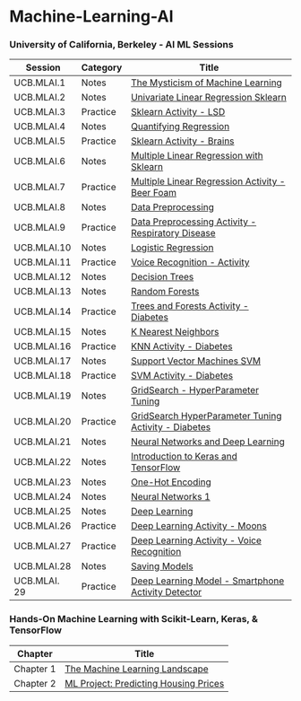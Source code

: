 # Machine-Learning-AI

### University of California, Berkeley - AI ML Sessions
| Session | Category  | Title | 
| ------------------- | ------------------- | ------------------- |
| UCB.MLAI.1 | Notes | [The Mysticism of Machine Learning](https://nbviewer.jupyter.org/github/gianmillare/Machine-Learning-AI/blob/main/University%20of%20California%2C%20Berkeley%20-%20AI%20ML%20Sessions/Part%201%20-%20The%20Mysticism%20of%20Machine%20Learning.ipynb) |
| UCB.MLAI.2 | Notes | [Univariate Linear Regression Sklearn](https://nbviewer.jupyter.org/github/gianmillare/Machine-Learning-AI/blob/main/University%20of%20California%2C%20Berkeley%20-%20AI%20ML%20Sessions/Part%202%20-%20Univariate%20Linear%20Regression%20Sklearn.ipynb) |
| UCB.MLAI.3 | Practice | [Sklearn Activity - LSD](https://nbviewer.jupyter.org/github/gianmillare/Machine-Learning-AI/blob/main/University%20of%20California%2C%20Berkeley%20-%20AI%20ML%20Sessions/Part%203%20-%20Sklearn%20Activity%20-%20LSD.ipynb) |
| UCB.MLAI.4 | Notes | [Quantifying Regression](https://nbviewer.jupyter.org/github/gianmillare/Machine-Learning-AI/blob/main/University%20of%20California%2C%20Berkeley%20-%20AI%20ML%20Sessions/Part%204%20-%20Quantifying%20Regression.ipynb) |
| UCB.MLAI.5 | Practice | [Sklearn Activity - Brains](https://nbviewer.jupyter.org/github/gianmillare/Machine-Learning-AI/blob/main/University%20of%20California%2C%20Berkeley%20-%20AI%20ML%20Sessions/Part%205%20-%20Sklearn%20Activity%20-%20Brains.ipynb) |
| UCB.MLAI.6 | Notes | [Multiple Linear Regression with Sklearn](https://nbviewer.jupyter.org/github/gianmillare/Machine-Learning-AI/blob/main/University%20of%20California%2C%20Berkeley%20-%20AI%20ML%20Sessions/Part%206%20-%20Multiple%20Linear%20Regression%20with%20Sklearn.ipynb) |
| UCB.MLAI.7 | Practice | [Multiple Linear Regression Activity - Beer Foam](https://nbviewer.jupyter.org/github/gianmillare/Machine-Learning-AI/blob/main/University%20of%20California%2C%20Berkeley%20-%20AI%20ML%20Sessions/Part%207%20-%20Multiple%20Linear%20Regression%20Activity%20-%20Beer%20Foam.ipynb)|
| UCB.MLAI.8 | Notes | [Data Preprocessing](https://nbviewer.jupyter.org/github/gianmillare/Machine-Learning-AI/blob/main/University%20of%20California%2C%20Berkeley%20-%20AI%20ML%20Sessions/Part%208%20-%20Data%20Preprocessing.ipynb) |
| UCB.MLAI.9 | Practice | [Data Preprocessing Activity - Respiratory Disease](https://nbviewer.jupyter.org/github/gianmillare/Machine-Learning-AI/blob/main/University%20of%20California%2C%20Berkeley%20-%20AI%20ML%20Sessions/Part%209%20-%20Data%20Preprocessing%20Activity%20-%20Respiratory%20Disease.ipynb)|
| UCB.MLAI.10 | Notes | [Logistic Regression](https://nbviewer.jupyter.org/github/gianmillare/Machine-Learning-AI/blob/main/University%20of%20California%2C%20Berkeley%20-%20AI%20ML%20Sessions/Part%2010%20-%20Logistic%20Regression.ipynb) |
| UCB.MLAI.11 | Practice | [Voice Recognition - Activity](https://nbviewer.jupyter.org/github/gianmillare/Machine-Learning-AI/blob/main/University%20of%20California%2C%20Berkeley%20-%20AI%20ML%20Sessions/Part%2011%20-%20Voice%20Recognition%20-%20Activity.ipynb) |
| UCB.MLAI.12 | Notes | [Decision Trees](https://nbviewer.jupyter.org/github/gianmillare/Machine-Learning-AI/blob/main/University%20of%20California%2C%20Berkeley%20-%20AI%20ML%20Sessions/Part%2012%20-%20Decision%20Trees.ipynb) |
| UCB.MLAI.13 | Notes | [Random Forests](https://nbviewer.jupyter.org/github/gianmillare/Machine-Learning-AI/blob/main/University%20of%20California%2C%20Berkeley%20-%20AI%20ML%20Sessions/Part%2013%20-%20Random%20Forests.ipynb)
| UCB.MLAI.14 | Practice | [Trees and Forests Activity - Diabetes](https://nbviewer.jupyter.org/github/gianmillare/Machine-Learning-AI/blob/main/University%20of%20California%2C%20Berkeley%20-%20AI%20ML%20Sessions/Part%2014%20-%20Trees%20and%20Forests%20Activity%20-%20Diabetes.ipynb) |
| UCB.MLAI.15 | Notes | [K Nearest Neighbors](https://nbviewer.jupyter.org/github/gianmillare/Machine-Learning-AI/blob/main/University%20of%20California%2C%20Berkeley%20-%20AI%20ML%20Sessions/Part%2015%20-%20K%20Nearest%20Neighbors.ipynb) |
| UCB.MLAI.16 | Practice | [KNN Activity - Diabetes](https://nbviewer.jupyter.org/github/gianmillare/Machine-Learning-AI/blob/main/University%20of%20California%2C%20Berkeley%20-%20AI%20ML%20Sessions/Part%2016%20-%20KNN%20Activity%20-%20Diabetes.ipynb) |
| UCB.MLAI.17 | Notes | [Support Vector Machines SVM](https://nbviewer.jupyter.org/github/gianmillare/Machine-Learning-AI/blob/main/University%20of%20California%2C%20Berkeley%20-%20AI%20ML%20Sessions/Part%2017%20-%20Support%20Vector%20Machines%20SVM.ipynb) |
| UCB.MLAI.18 | Practice | [SVM Activity - Diabetes](https://nbviewer.jupyter.org/github/gianmillare/Machine-Learning-AI/blob/main/University%20of%20California%2C%20Berkeley%20-%20AI%20ML%20Sessions/Part%2018%20-%20SVM%20Activity%20-%20Diabetes.ipynb) |
| UCB.MLAI.19 | Notes | [GridSearch - HyperParameter Tuning](https://nbviewer.jupyter.org/github/gianmillare/Machine-Learning-AI/blob/main/University%20of%20California%2C%20Berkeley%20-%20AI%20ML%20Sessions/Part%2019%20-%20GridSearch%20-%20HyperParameter%20Tuning.ipynb) |
| UCB.MLAI.20 | Practice | [GridSearch HyperParameter Tuning Activity - Diabetes](https://nbviewer.jupyter.org/github/gianmillare/Machine-Learning-AI/blob/main/University%20of%20California%2C%20Berkeley%20-%20AI%20ML%20Sessions/Part%2020%20-%20GridSearch%20HyperParameter%20Tuning%20Activity%20-%20Diabetes.ipynb) |
| UCB.MLAI.21 | Notes | [Neural Networks and Deep Learning](https://nbviewer.jupyter.org/github/gianmillare/Machine-Learning-AI/blob/main/University%20of%20California%2C%20Berkeley%20-%20AI%20ML%20Sessions/Part%2021%20-%20Neural%20Networks%20and%20Deep%20Learning.ipynb) |
| UCB.MLAI.22 | Notes | [Introduction to Keras and TensorFlow](https://nbviewer.jupyter.org/github/gianmillare/Machine-Learning-AI/blob/main/University%20of%20California%2C%20Berkeley%20-%20AI%20ML%20Sessions/Part%2022%20-%20Introduction%20to%20Keras%20and%20TensorFlow.ipynb) |
| UCB.MLAI.23 | Notes | [One-Hot Encoding](https://nbviewer.jupyter.org/github/gianmillare/Machine-Learning-AI/blob/main/University%20of%20California%2C%20Berkeley%20-%20AI%20ML%20Sessions/Part%2023%20-%20One-Hot%20Encoding.ipynb) |
| UCB.MLAI.24 | Notes | [Neural Networks 1](https://nbviewer.jupyter.org/github/gianmillare/Machine-Learning-AI/blob/main/University%20of%20California%2C%20Berkeley%20-%20AI%20ML%20Sessions/Part%2024%20-%20First%20Neural%20Network.ipynb) |
| UCB.MLAI.25 | Notes | [Deep Learning](https://nbviewer.jupyter.org/github/gianmillare/Machine-Learning-AI/blob/main/University%20of%20California%2C%20Berkeley%20-%20AI%20ML%20Sessions/Part%2025%20-%20Deep%20Learning.ipynb) |
| UCB.MLAI.26 | Practice | [Deep Learning Activity - Moons](https://nbviewer.jupyter.org/github/gianmillare/Machine-Learning-AI/blob/main/University%20of%20California%2C%20Berkeley%20-%20AI%20ML%20Sessions/Part%2026%20-%20Deep%20Learning%20Activity%20-%20Moons.ipynb) |
| UCB.MLAI.27 | Practice | [Deep Learning Activity - Voice Recognition](https://nbviewer.jupyter.org/github/gianmillare/Machine-Learning-AI/blob/main/University%20of%20California%2C%20Berkeley%20-%20AI%20ML%20Sessions/Part%2027%20-%20Voice%20Recognition%20-%20Activity.ipynb) |
| UCB.MLAI.28 | Notes | [Saving Models](https://nbviewer.jupyter.org/github/gianmillare/Machine-Learning-AI/blob/main/University%20of%20California%2C%20Berkeley%20-%20AI%20ML%20Sessions/Part%2028%20-%20Saving%20Models.ipynb) |
| UCB.MLAI. 29 | Practice | [Deep Learning Model - Smartphone Activity Detector](https://github.com/gianmillare/Machine-Learning-AI/blob/main/University%20of%20California%2C%20Berkeley%20-%20AI%20ML%20Sessions/Part%2029%20-%20Deep%20Learning%20Models%20Activity%20-%20Smartphone%20Activity%20Detector.ipynb) |

### Hands-On Machine Learning with Scikit-Learn, Keras, & TensorFlow
| Chapter  | Title | 
| ------------------- | ------------------- |
| Chapter 1 | [The Machine Learning Landscape](https://github.com/gianmillare/Machine-Learning-AI/blob/main/Hands%20On%20ML%20with%20Scikit-Learn%2C%20Keras%2C%20%26%20TensorFlow/Chapter%201%20-%20The%20Machine%20Learning%20Landscape.ipynb) |
| Chapter 2 | [ML Project: Predicting Housing Prices](https://github.com/gianmillare/Machine-Learning-AI/blob/main/Hands%20On%20ML%20with%20Scikit-Learn%2C%20Keras%2C%20%26%20TensorFlow/Chapter%202%20-%20End%20to%20End%20Machine%20Learning%20Project.ipynb) |
